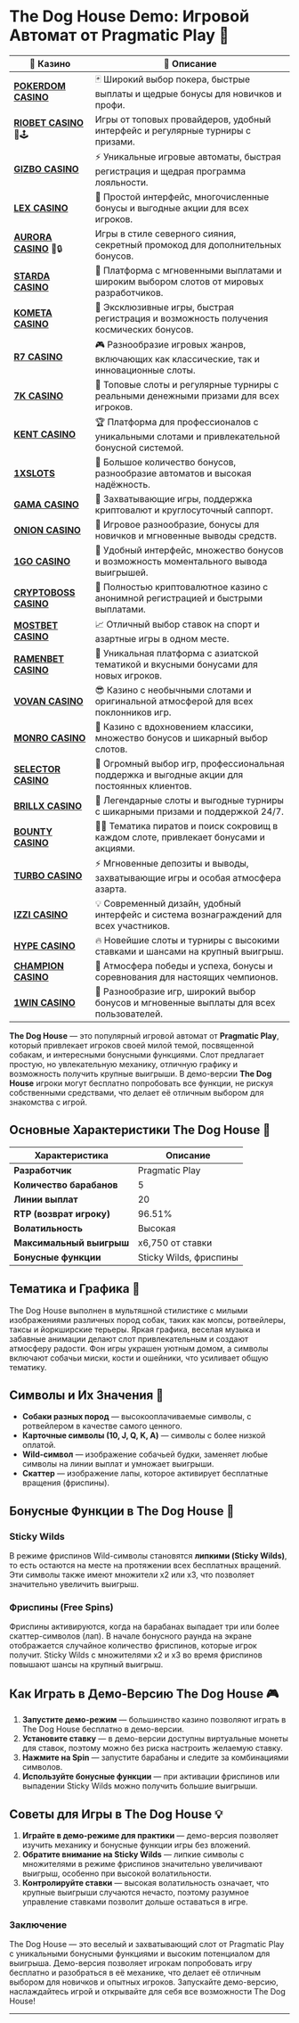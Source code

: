 # The Dog House Demo: Игровой Автомат от Pragmatic Play 🎰
| 🎰 Казино          | 🔑 Описание                                                                                 |
|--------------------|---------------------------------------------------------------------------------------------|
| **[POKERDOM CASINO](https://brandplay.link/Bxg7SC7H)** | 🃏 Широкий выбор покера, быстрые выплаты и щедрые бонусы для новичков и профи.      |
| **[RIOBET CASINO](https://brandplay.link/dtx89f2L)** 🌟🕹️ | Игры от топовых провайдеров, удобный интерфейс и регулярные турниры с призами.   |
| **[GIZBO CASINO](https://gizbo-tea02.com/c8e962e89)** | ⚡ Уникальные игровые автоматы, быстрая регистрация и щедрая программа лояльности.  |
| **[LEX CASINO](https://brandplay.link/2HFTmBc8)** | 🎲 Простой интерфейс, многочисленные бонусы и выгодные акции для всех игроков.       |
| **[AURORA CASINO](https://10trafic-stat2.com/click/668546566bcc6313411604c7/6766/15114/subaccount?promocode=PROMOLB)** 🌌🔒 | Игры в стиле северного сияния, секретный промокод для дополнительных бонусов.       |
| **[STARDA CASINO](https://brandplay.link/cpFQbWKn)** | 💫 Платформа с мгновенными выплатами и широким выбором слотов от мировых разработчиков.|
| **[KOMETA CASINO](https://brandplay.link/tLG15CCb)** | 🚀 Эксклюзивные игры, быстрая регистрация и возможность получения космических бонусов. |
| **[R7 CASINO](https://brandplay.link/zPmNmTWG)** | 🎮 Разнообразие игровых жанров, включающих как классические, так и инновационные слоты. |
| **[7K CASINO](https://brandplay.link/dd46bNgD)** | 🎰 Топовые слоты и регулярные турниры с реальными денежными призами для всех игроков.   |
| **[KENT CASINO](https://brandplay.link/tj7BwCb4)** | 🏆 Платформа для профессионалов с уникальными слотами и привлекательной бонусной системой.|
| **[1XSLOTS](https://brandplay.link/R4xfxqdm)** | 🎁 Большое количество бонусов, разнообразие автоматов и высокая надёжность.            |
| **[GAMA CASINO](https://brandplay.link/zrZpLFTP)** | 🎲 Захватывающие игры, поддержка криптовалют и круглосуточный саппорт.                  |
| **[ONION CASINO](https://obclk001-2d.top/click?offer_id=986&partner_id=10542&landing_id=1798&utm_medium=affiliate&sub_1=oncasino3)** | 🎰 Игровое разнообразие, бонусы для новичков и мгновенные выводы средств.            |
| **[1GO CASINO](https://1go-ircp01.com/ce015f410)** | 🌟 Удобный интерфейс, множество бонусов и возможность моментального вывода выигрышей. |
| **[CRYPTOBOSS CASINO](https://cryptobossc.online/d847bcfa9)** | 🚀 Полностью криптовалютное казино с анонимной регистрацией и быстрыми выплатами.       |
| **[MOSTBET CASINO](https://ktbtis024ifqfn0mst.com/beQs)** | 📈 Отличный выбор ставок на спорт и азартные игры в одном месте.                      |
| **[RAMENBET CASINO](https://get.saltyram.com/ru/registration?apkpop=0&partner=p24970p3296034p5526)** | 🍜 Уникальная платформа с азиатской тематикой и вкусными бонусами для новых игроков. |
| **[VOVAN CASINO](https://vovan.site/d098ab058)** | 😎 Казино с необычными слотами и оригинальной атмосферой для всех поклонников игр.   |
| **[MONRO CASINO](https://mnr-ircp01.com/c3ce72a2c)** | 💃 Казино с вдохновением классики, множество бонусов и шикарный выбор слотов.        |
| **[SELECTOR CASINO](https://gosel.vc/SELVK)** | 🎯 Огромный выбор игр, профессиональная поддержка и выгодные акции для постоянных клиентов.|
| **[BRILLX CASINO](https://brillx.uno/BRIVK)** | 💎 Легендарные слоты и выгодные турниры с шикарными призами и поддержкой 24/7.        |
| **[BOUNTY CASINO](https://bounty-casino.de/BOVK)** | 🏴‍☠️ Тематика пиратов и поиск сокровищ в каждом слоте, привлекает бонусами и акциями. |
| **[TURBO CASINO](https://turbo-casino.cc/TURVK)** | ⚡ Мгновенные депозиты и выводы, захватывающие игры и особая атмосфера азарта.       |
| **[IZZI CASINO](https://izzi-fr03.com/ca7c8a7b7)** | 💡 Современный дизайн, удобный интерфейс и система вознаграждений для всех участников. |
| **[HYPE CASINO](https://hypekaz.com/dc2f44ad0)** | 🔥 Новейшие слоты и турниры с высокими ставками и шансами на крупный выигрыш.        |
| **[CHAMPION CASINO](https://champcasino.ink/pobeda/doa-hats?p80412p305331p112c)** | 🏅 Атмосфера победы и успеха, бонусы и соревнования для настоящих чемпионов.         |
| **[1WIN CASINO](https://brandplay.link/6F5VqbyZ)** | 🎲 Разнообразие игр, широкий выбор бонусов и мгновенные выплаты для всех пользователей.|

**The Dog House** — это популярный игровой автомат от **Pragmatic Play**, который привлекает игроков своей милой темой, посвященной собакам, и интересными бонусными функциями. Слот предлагает простую, но увлекательную механику, отличную графику и возможность получить крупные выигрыши. В демо-версии **The Dog House** игроки могут бесплатно попробовать все функции, не рискуя собственными средствами, что делает её отличным выбором для знакомства с игрой.

## Основные Характеристики The Dog House 🐾

| Характеристика          | Описание                              |
|-------------------------|---------------------------------------|
| **Разработчик**         | Pragmatic Play                        |
| **Количество барабанов**| 5                                     |
| **Линии выплат**        | 20                                    |
| **RTP (возврат игроку)**| 96.51%                                |
| **Волатильность**       | Высокая                               |
| **Максимальный выигрыш**| x6,750 от ставки                      |
| **Бонусные функции**    | Sticky Wilds, фриспины                |

## Тематика и Графика 🎨

The Dog House выполнен в мультяшной стилистике с милыми изображениями различных пород собак, таких как мопсы, ротвейлеры, таксы и йоркширские терьеры. Яркая графика, веселая музыка и забавные анимации делают слот привлекательным и создают атмосферу радости. Фон игры украшен уютным домом, а символы включают собачьи миски, кости и ошейники, что усиливает общую тематику.

## Символы и Их Значения 🐶

- **Собаки разных пород** — высокооплачиваемые символы, с ротвейлером в качестве самого ценного.
- **Карточные символы (10, J, Q, K, A)** — символы с более низкой оплатой.
- **Wild-символ** — изображение собачьей будки, заменяет любые символы на линии выплат и умножает выигрыши.
- **Скаттер** — изображение лапы, которое активирует бесплатные вращения (фриспины).

## Бонусные Функции в The Dog House 🎁

### Sticky Wilds

В режиме фриспинов Wild-символы становятся **липкими (Sticky Wilds)**, то есть остаются на месте на протяжении всех бесплатных вращений. Эти символы также имеют множители x2 или x3, что позволяет значительно увеличить выигрыш.

### Фриспины (Free Spins)

Фриспины активируются, когда на барабанах выпадает три или более скаттер-символов (лап). В начале бонусного раунда на экране отображается случайное количество фриспинов, которые игрок получит. Sticky Wilds с множителями x2 и x3 во время фриспинов повышают шансы на крупный выигрыш.

## Как Играть в Демо-Версию The Dog House 🎮

1. **Запустите демо-режим** — большинство казино позволяют играть в The Dog House бесплатно в демо-версии.
2. **Установите ставку** — в демо-версии доступны виртуальные монеты для ставок, поэтому можно без риска настроить желаемую ставку.
3. **Нажмите на Spin** — запустите барабаны и следите за комбинациями символов.
4. **Используйте бонусные функции** — при активации фриспинов или выпадении Sticky Wilds можно получить большие выигрыши.

## Советы для Игры в The Dog House 💡

1. **Играйте в демо-режиме для практики** — демо-версия позволяет изучить механику и бонусные функции игры без вложений.
2. **Обратите внимание на Sticky Wilds** — липкие символы с множителями в режиме фриспинов значительно увеличивают выигрыш, особенно при высокой волатильности.
3. **Контролируйте ставки** — высокая волатильность означает, что крупные выигрыши случаются нечасто, поэтому разумное управление ставками позволит дольше оставаться в игре.

### Заключение

The Dog House — это веселый и захватывающий слот от Pragmatic Play с уникальными бонусными функциями и высоким потенциалом для выигрыша. Демо-версия позволяет игрокам попробовать игру бесплатно и разобраться в её механике, что делает её отличным выбором для новичков и опытных игроков. Запускайте демо-версию, наслаждайтесь игрой и открывайте для себя все возможности The Dog House!

---

